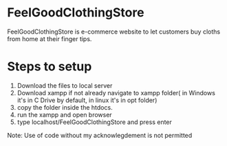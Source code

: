# FeelGoodClothingStore
FeelGoodClothingStore is e-commerce website to let customers buy cloths from home at their finger tips.

# Steps to setup
1. Download the files to local server
2. Download xampp if not already navigate to xampp folder( in Windows it's in C Drive by default, in linux it's in opt folder)
3. copy the folder inside the htdocs.
4. run the xampp and open browser
5. type localhost/FeelGoodClothingStore and press enter

Note: Use of code without my acknowlegdement is not permitted
